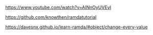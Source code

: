 https://www.youtube.com/watch?v=AINnOyUVEyI

https://github.com/knowthen/ramdatutorial

https://davesnx.github.io/learn-ramda/#object/change-every-value